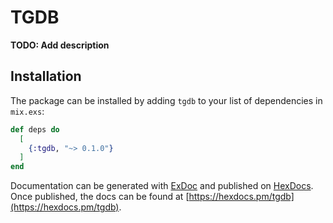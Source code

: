 # TGDB

**TODO: Add description**

## Installation

The package can be installed by adding `tgdb` to your list of dependencies in `mix.exs`:

```elixir
def deps do
  [
    {:tgdb, "~> 0.1.0"}
  ]
end
```

Documentation can be generated with [ExDoc](https://github.com/elixir-lang/ex_doc)
and published on [HexDocs](https://hexdocs.pm). Once published, the docs can
be found at [https://hexdocs.pm/tgdb](https://hexdocs.pm/tgdb).

